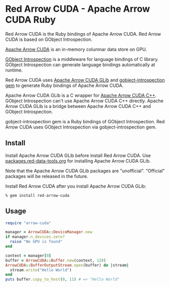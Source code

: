 <!---
  Licensed to the Apache Software Foundation (ASF) under one
  or more contributor license agreements.  See the NOTICE file
  distributed with this work for additional information
  regarding copyright ownership.  The ASF licenses this file
  to you under the Apache License, Version 2.0 (the
  "License"); you may not use this file except in compliance
  with the License.  You may obtain a copy of the License at

    http://www.apache.org/licenses/LICENSE-2.0

  Unless required by applicable law or agreed to in writing,
  software distributed under the License is distributed on an
  "AS IS" BASIS, WITHOUT WARRANTIES OR CONDITIONS OF ANY
  KIND, either express or implied.  See the License for the
  specific language governing permissions and limitations
  under the License.
-->

# Red Arrow CUDA - Apache Arrow CUDA Ruby

Red Arrow CUDA is the Ruby bindings of Apache Arrow CUDA. Red Arrow CUDA is based on GObject Introspection.

[Apache Arrow CUDA](https://arrow.apache.org/) is an in-memory columnar data store on GPU.

[GObject Introspection](https://wiki.gnome.org/action/show/Projects/GObjectIntrospection) is a middleware for language bindings of C library. GObject Introspection can generate language bindings automatically at runtime.

Red Arrow CUDA uses [Apache Arrow CUDA GLib](https://github.com/apache/arrow/tree/master/c_glib) and [gobject-introspection gem](https://rubygems.org/gems/gobject-introspection) to generate Ruby bindings of Apache Arrow CUDA.

Apache Arrow CUDA GLib is a C wrapper for [Apache Arrow CUDA C++](https://github.com/apache/arrow/tree/master/cpp). GObject Introspection can't use Apache Arrow CUDA C++ directly. Apache Arrow CUDA GLib is a bridge between Apache Arrow CUDA C++ and GObject Introspection.

gobject-introspection gem is a Ruby bindings of GObject Introspection. Red Arrow CUDA uses GObject Introspection via gobject-introspection gem.

## Install

Install Apache Arrow CUDA GLib before install Red Arrow CUDA. Use [packages.red-data-tools.org](https://github.com/red-data-tools/packages.red-data-tools.org) for installing Apache Arrow CUDA GLib.

Note that the Apache Arrow CUDA GLib packages are "unofficial". "Official" packages will be released in the future.

Install Red Arrow CUDA after you install Apache Arrow CUDA GLib:

```text
% gem install red-arrow-cuda
```

## Usage

```ruby
require "arrow-cuda"

manager = ArrowCUDA::DeviceManager.new
if manager.n_devices.zero?
  raise "No GPU is found"
end

context = manager[0]
buffer = ArrowCUDA::Buffer.new(context, 128)
ArrowCUDA::BufferOutputStream.open(buffer) do |stream|
  stream.write("Hello World")
end
puts buffer.copy_to_host(0, 11) # => "Hello World"
```
